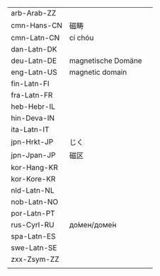| | | |
|-|-|-|
| arb-Arab-ZZ |  |  |
| cmn-Hans-CN | 磁畴 |  |
| cmn-Latn-CN | cí chóu |  |
| dan-Latn-DK |  |  |
| deu-Latn-DE | magnetische Domäne |  |
| eng-Latn-US | magnetic domain |  |
| fin-Latn-FI |  |  |
| fra-Latn-FR |  |  |
| heb-Hebr-IL |  |  |
| hin-Deva-IN |  |  |
| ita-Latn-IT |  |  |
| jpn-Hrkt-JP | じく |  |
| jpn-Jpan-JP | 磁区 |  |
| kor-Hang-KR |  |  |
| kor-Kore-KR |  |  |
| nld-Latn-NL |  |  |
| nob-Latn-NO |  |  |
| por-Latn-PT |  |  |
| rus-Cyrl-RU | до́мен/доме́н |  |
| spa-Latn-ES |  |  |
| swe-Latn-SE |  |  |
| zxx-Zsym-ZZ |  |  |
|  |  |  |